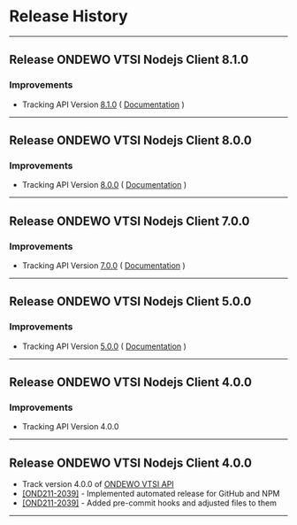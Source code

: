 # Release History

***************** 
## Release ONDEWO VTSI Nodejs Client 8.1.0 
 
### Improvements 
 * Tracking API Version [8.1.0](https://github.com/ondewo/ondewo-vtsi-api/releases/tag/8.1.0) ( [Documentation](https://ondewo.github.io/ondewo-vtsi-api/) ) 


***************** 
## Release ONDEWO VTSI Nodejs Client 8.0.0 
 
### Improvements 
 * Tracking API Version [8.0.0](https://github.com/ondewo/ondewo-vtsi-api/releases/tag/8.0.0) ( [Documentation](https://ondewo.github.io/ondewo-vtsi-api/) ) 


***************** 
## Release ONDEWO VTSI Nodejs Client 7.0.0 
 
### Improvements 
 * Tracking API Version [7.0.0](https://github.com/ondewo/ondewo-vtsi-api/releases/tag/7.0.0) ( [Documentation](https://ondewo.github.io/ondewo-vtsi-api/) ) 


***************** 
## Release ONDEWO VTSI Nodejs Client 5.0.0 
 
### Improvements 
 * Tracking API Version [5.0.0](https://github.com/ondewo/ondewo-vtsi-api/releases/tag/5.0.0) ( [Documentation](https://ondewo.github.io/ondewo-vtsi-api/) ) 


***************** 
## Release ONDEWO VTSI Nodejs Client 4.0.0 
 
### Improvements 
 * Tracking API Version 4.0.0 

*****************

## Release ONDEWO VTSI Nodejs Client 4.0.0

* Track version 4.0.0 of [ONDEWO VTSI API](https://github.com/ondewo/ondewo-vtsi-api/releases/4.0.0)
* [[OND211-2039]](https://ondewo.atlassian.net/browse/OND211-2039) - Implemented automated release for GitHub and NPM
* [[OND211-2039]](https://ondewo.atlassian.net/browse/OND211-2039) - Added pre-commit hooks and adjusted files to them

*****************

